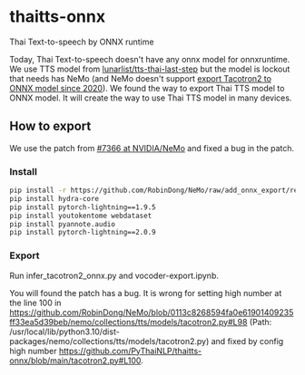 # thaitts-onnx
Thai Text-to-speech by ONNX runtime

Today, Thai Text-to-speech doesn't have any onnx model for onnxruntime. We use TTS model from [lunarlist/tts-thai-last-step](https://huggingface.co/lunarlist/tts-thai-last-step) but the model is lockout that needs has NeMo (and NeMo doesn't support [export Tacotron2 to ONNX model since 2020](https://github.com/NVIDIA/NeMo/issues/531)). We found the way to export Thai TTS model to ONNX model. It will create the way to use Thai TTS model in many devices.

## How to export

We use the patch from [#7366 at NVIDIA/NeMo](https://github.com/NVIDIA/NeMo/pull/7466) and fixed a bug in the patch.

### Install

```sh
pip install -r https://github.com/RobinDong/NeMo/raw/add_onnx_export/requirements/requirements_tts.txt
pip install hydra-core
pip install pytorch-lightning==1.9.5
pip install youtokentome webdataset
pip install pyannote.audio
pip install pytorch-lightning==2.0.9
```

### Export

Run infer_tacotron2_onnx.py and vocoder-export.ipynb.

You will found the patch has a bug. It is wrong for setting high number at the line 100 in https://github.com/RobinDong/NeMo/blob/0113c8268594fa0e61901409235ff33ea5d39beb/nemo/collections/tts/models/tacotron2.py#L98 (Path: /usr/local/lib/python3.10/dist-packages/nemo/collections/tts/models/tacotron2.py) and fixed by config high number https://github.com/PyThaiNLP/thaitts-onnx/blob/main/tacotron2.py#L100.
